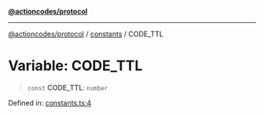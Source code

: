 [**@actioncodes/protocol**](../../README.md)

***

[@actioncodes/protocol](../../modules.md) / [constants](../README.md) / CODE\_TTL

# Variable: CODE\_TTL

> `const` **CODE\_TTL**: `number`

Defined in: [constants.ts:4](https://github.com/otaprotocol/actioncodes/blob/d0ef10ae3bd279eafa4f9f7708c521c6ab240398/src/constants.ts#L4)
